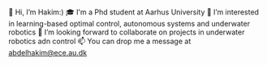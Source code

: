 👋 Hi, I’m Hakim:)
🎓 I'm a Phd student at Aarhus University
👀 I’m interested in learning-based optimal control, autonomous systems and underwater robotics
💞️ I’m looking forward to collaborate on projects in underwater robotics adn control
📫 You can drop me a message at abdelhakim@ece.au.dk
